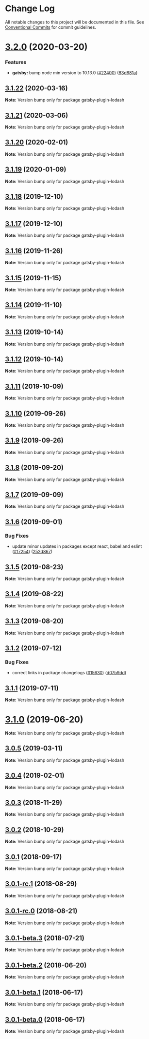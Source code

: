 # Change Log

All notable changes to this project will be documented in this file.
See [Conventional Commits](https://conventionalcommits.org) for commit guidelines.

# [3.2.0](https://github.com/gatsbyjs/gatsby/compare/gatsby-plugin-lodash@3.1.22...gatsby-plugin-lodash@3.2.0) (2020-03-20)

### Features

- **gatsby:** bump node min version to 10.13.0 ([#22400](https://github.com/gatsbyjs/gatsby/issues/22400)) ([83d681a](https://github.com/gatsbyjs/gatsby/commit/83d681a))

## [3.1.22](https://github.com/gatsbyjs/gatsby/compare/gatsby-plugin-lodash@3.1.21...gatsby-plugin-lodash@3.1.22) (2020-03-16)

**Note:** Version bump only for package gatsby-plugin-lodash

## [3.1.21](https://github.com/gatsbyjs/gatsby/compare/gatsby-plugin-lodash@3.1.20...gatsby-plugin-lodash@3.1.21) (2020-03-06)

**Note:** Version bump only for package gatsby-plugin-lodash

## [3.1.20](https://github.com/gatsbyjs/gatsby/compare/gatsby-plugin-lodash@3.1.19...gatsby-plugin-lodash@3.1.20) (2020-02-01)

**Note:** Version bump only for package gatsby-plugin-lodash

## [3.1.19](https://github.com/gatsbyjs/gatsby/compare/gatsby-plugin-lodash@3.1.18...gatsby-plugin-lodash@3.1.19) (2020-01-09)

**Note:** Version bump only for package gatsby-plugin-lodash

## [3.1.18](https://github.com/gatsbyjs/gatsby/compare/gatsby-plugin-lodash@3.1.16...gatsby-plugin-lodash@3.1.18) (2019-12-10)

**Note:** Version bump only for package gatsby-plugin-lodash

## [3.1.17](https://github.com/gatsbyjs/gatsby/compare/gatsby-plugin-lodash@3.1.16...gatsby-plugin-lodash@3.1.17) (2019-12-10)

**Note:** Version bump only for package gatsby-plugin-lodash

## [3.1.16](https://github.com/gatsbyjs/gatsby/compare/gatsby-plugin-lodash@3.1.15...gatsby-plugin-lodash@3.1.16) (2019-11-26)

**Note:** Version bump only for package gatsby-plugin-lodash

## [3.1.15](https://github.com/gatsbyjs/gatsby/compare/gatsby-plugin-lodash@3.1.14...gatsby-plugin-lodash@3.1.15) (2019-11-15)

**Note:** Version bump only for package gatsby-plugin-lodash

## [3.1.14](https://github.com/gatsbyjs/gatsby/compare/gatsby-plugin-lodash@3.1.13...gatsby-plugin-lodash@3.1.14) (2019-11-10)

**Note:** Version bump only for package gatsby-plugin-lodash

## [3.1.13](https://github.com/gatsbyjs/gatsby/compare/gatsby-plugin-lodash@3.1.12...gatsby-plugin-lodash@3.1.13) (2019-10-14)

**Note:** Version bump only for package gatsby-plugin-lodash

## [3.1.12](https://github.com/gatsbyjs/gatsby/compare/gatsby-plugin-lodash@3.1.11...gatsby-plugin-lodash@3.1.12) (2019-10-14)

**Note:** Version bump only for package gatsby-plugin-lodash

## [3.1.11](https://github.com/gatsbyjs/gatsby/compare/gatsby-plugin-lodash@3.1.10...gatsby-plugin-lodash@3.1.11) (2019-10-09)

**Note:** Version bump only for package gatsby-plugin-lodash

## [3.1.10](https://github.com/gatsbyjs/gatsby/compare/gatsby-plugin-lodash@3.1.8...gatsby-plugin-lodash@3.1.10) (2019-09-26)

**Note:** Version bump only for package gatsby-plugin-lodash

## [3.1.9](https://github.com/gatsbyjs/gatsby/compare/gatsby-plugin-lodash@3.1.8...gatsby-plugin-lodash@3.1.9) (2019-09-26)

**Note:** Version bump only for package gatsby-plugin-lodash

## [3.1.8](https://github.com/gatsbyjs/gatsby/compare/gatsby-plugin-lodash@3.1.7...gatsby-plugin-lodash@3.1.8) (2019-09-20)

**Note:** Version bump only for package gatsby-plugin-lodash

## [3.1.7](https://github.com/gatsbyjs/gatsby/compare/gatsby-plugin-lodash@3.1.6...gatsby-plugin-lodash@3.1.7) (2019-09-09)

**Note:** Version bump only for package gatsby-plugin-lodash

## [3.1.6](https://github.com/gatsbyjs/gatsby/compare/gatsby-plugin-lodash@3.1.5...gatsby-plugin-lodash@3.1.6) (2019-09-01)

### Bug Fixes

- update minor updates in packages except react, babel and eslint ([#17254](https://github.com/gatsbyjs/gatsby/issues/17254)) ([252d867](https://github.com/gatsbyjs/gatsby/commit/252d867))

## [3.1.5](https://github.com/gatsbyjs/gatsby/compare/gatsby-plugin-lodash@3.1.4...gatsby-plugin-lodash@3.1.5) (2019-08-23)

**Note:** Version bump only for package gatsby-plugin-lodash

## [3.1.4](https://github.com/gatsbyjs/gatsby/compare/gatsby-plugin-lodash@3.1.3...gatsby-plugin-lodash@3.1.4) (2019-08-22)

**Note:** Version bump only for package gatsby-plugin-lodash

## [3.1.3](https://github.com/gatsbyjs/gatsby/compare/gatsby-plugin-lodash@3.1.2...gatsby-plugin-lodash@3.1.3) (2019-08-20)

**Note:** Version bump only for package gatsby-plugin-lodash

## [3.1.2](https://github.com/gatsbyjs/gatsby/compare/gatsby-plugin-lodash@3.1.1...gatsby-plugin-lodash@3.1.2) (2019-07-12)

### Bug Fixes

- correct links in package changelogs ([#15630](https://github.com/gatsbyjs/gatsby/issues/15630)) ([d07b9dd](https://github.com/gatsbyjs/gatsby/commit/d07b9dd))

## [3.1.1](https://github.com/gatsbyjs/gatsby/compare/gatsby-plugin-lodash@3.1.0...gatsby-plugin-lodash@3.1.1) (2019-07-11)

**Note:** Version bump only for package gatsby-plugin-lodash

# [3.1.0](https://github.com/gatsbyjs/gatsby/compare/gatsby-plugin-lodash@3.0.5...gatsby-plugin-lodash@3.1.0) (2019-06-20)

**Note:** Version bump only for package gatsby-plugin-lodash

## [3.0.5](https://github.com/gatsbyjs/gatsby/compare/gatsby-plugin-lodash@3.0.4...gatsby-plugin-lodash@3.0.5) (2019-03-11)

**Note:** Version bump only for package gatsby-plugin-lodash

## [3.0.4](https://github.com/gatsbyjs/gatsby/compare/gatsby-plugin-lodash@3.0.3...gatsby-plugin-lodash@3.0.4) (2019-02-01)

**Note:** Version bump only for package gatsby-plugin-lodash

<a name="3.0.3"></a>

## [3.0.3](https://github.com/gatsbyjs/gatsby/compare/gatsby-plugin-lodash@3.0.2...gatsby-plugin-lodash@3.0.3) (2018-11-29)

**Note:** Version bump only for package gatsby-plugin-lodash

<a name="3.0.2"></a>

## [3.0.2](https://github.com/gatsbyjs/gatsby/compare/gatsby-plugin-lodash@3.0.1...gatsby-plugin-lodash@3.0.2) (2018-10-29)

**Note:** Version bump only for package gatsby-plugin-lodash

<a name="3.0.1"></a>

## [3.0.1](https://github.com/gatsbyjs/gatsby/compare/gatsby-plugin-lodash@3.0.1-rc.1...gatsby-plugin-lodash@3.0.1) (2018-09-17)

**Note:** Version bump only for package gatsby-plugin-lodash

<a name="3.0.1-rc.1"></a>

## [3.0.1-rc.1](https://github.com/gatsbyjs/gatsby/compare/gatsby-plugin-lodash@3.0.1-rc.0...gatsby-plugin-lodash@3.0.1-rc.1) (2018-08-29)

**Note:** Version bump only for package gatsby-plugin-lodash

<a name="3.0.1-rc.0"></a>

## [3.0.1-rc.0](https://github.com/gatsbyjs/gatsby/compare/gatsby-plugin-lodash@3.0.1-beta.3...gatsby-plugin-lodash@3.0.1-rc.0) (2018-08-21)

**Note:** Version bump only for package gatsby-plugin-lodash

<a name="3.0.1-beta.3"></a>

## [3.0.1-beta.3](https://github.com/gatsbyjs/gatsby/compare/gatsby-plugin-lodash@3.0.1-beta.2...gatsby-plugin-lodash@3.0.1-beta.3) (2018-07-21)

**Note:** Version bump only for package gatsby-plugin-lodash

<a name="3.0.1-beta.2"></a>

## [3.0.1-beta.2](https://github.com/gatsbyjs/gatsby/compare/gatsby-plugin-lodash@3.0.1-beta.1...gatsby-plugin-lodash@3.0.1-beta.2) (2018-06-20)

**Note:** Version bump only for package gatsby-plugin-lodash

<a name="3.0.1-beta.1"></a>

## [3.0.1-beta.1](https://github.com/gatsbyjs/gatsby/compare/gatsby-plugin-lodash@3.0.1-beta.0...gatsby-plugin-lodash@3.0.1-beta.1) (2018-06-17)

**Note:** Version bump only for package gatsby-plugin-lodash

<a name="3.0.1-beta.0"></a>

## [3.0.1-beta.0](https://github.com/gatsbyjs/gatsby/compare/gatsby-plugin-lodash@1.0.11...gatsby-plugin-lodash@3.0.1-beta.0) (2018-06-17)

**Note:** Version bump only for package gatsby-plugin-lodash

